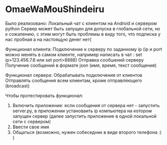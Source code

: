 # OmaeWaMouShindeiru
Было реализовано:
Локальный чат с клиентом на Android и сервером python
Сервер может быть запущен для допуска в глобальной сети, но к сожалению, с этим могут быть проблемы в виду того, что подписка у нас пробная а на настоящую денег нет(

Функционал клиента:
Подключение к серверу по заданному ip (ip и port можно менять в самом клиенте, например написать в чат : set ip>123.456.7.8 или set port>8888)
Отправка сообшений серверу
Получение сообщений в формате json (имя, время, текст сообщения)

Функционал сервера:
Обрабатывать подключения от клиентов
Отправлять сообщения всем клиентам, кроме отправляющего (broadcast)

Чтобы протестировать функционал:
1) Включить приложение: если сообщения от сервера нет - запустить server.py, в приложении установаить ip компьютера на котором запущен сервер (далее запустить приложение в одной локальной сети с сервером)
2) Ввести свое имя 
3) Общаться (возможно, нужен собеседник в виде второго телефона :) )
